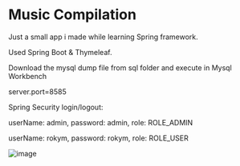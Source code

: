 # Music Compilation
Just a small app i made while learning Spring framework.

Used Spring Boot & Thymeleaf.

Download the mysql dump file from sql folder and execute in Mysql Workbench

server.port=8585

Spring Security login/logout:

userName: admin, password: admin, role: ROLE_ADMIN

userName: rokym, password: rokym, role: ROLE_USER

![image](https://user-images.githubusercontent.com/61582271/163243575-93381a4c-82a2-4836-b7ed-94f48cf43e12.png)

